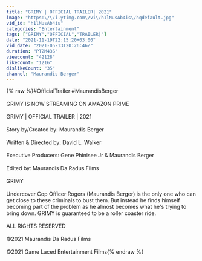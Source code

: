 ```yaml
---
title: "GRIMY | OFFICIAL TRAILER| 2021"
image: "https:\/\/i.ytimg.com\/vi\/h1lNusAb4is\/hqdefault.jpg"
vid_id: "h1lNusAb4is"
categories: "Entertainment"
tags: ["GRIMY","OFFICIAL","TRAILER|"]
date: "2021-11-19T22:15:20+03:00"
vid_date: "2021-05-13T20:26:46Z"
duration: "PT2M43S"
viewcount: "42128"
likeCount: "1216"
dislikeCount: "35"
channel: "Maurandis Berger"
---
```

{% raw %}#OfficialTrailer #MaurandisBerger <br /><br />GRIMY IS NOW STREAMING ON AMAZON PRIME<br /><br />GRIMY | OFFICIAL TRAILER | 2021<br /><br />Story by/Created by: Maurandis Berger<br /><br />Written &amp; Directed by: David L. Walker<br /><br />Executive Producers: Gene Phinisee Jr &amp; Maurandis Berger<br /><br />Edited by: Maurandis Da Radus Films<br /><br />GRIMY <br /><br />Undercover Cop Officer Rogers (Maurandis Berger) is the only one who can get close to these criminals to bust them. But instead he finds himself becoming part of the problem as he almost becomes what he's trying to bring down. GRIMY is guaranteed to be a roller coaster ride.<br /><br />ALL RIGHTS RESERVED <br /><br />©2021 Maurandis Da Radus Films<br /><br />©2021 Game Laced Entertainment Films{% endraw %}
